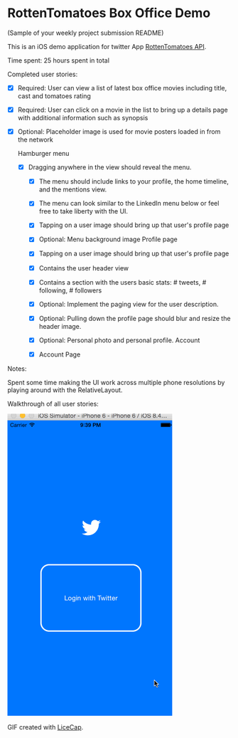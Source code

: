 # RottenTomatoes Box Office Demo

(Sample of your weekly project submission README)

This is an iOS demo application for twitter App [RottenTomatoes API](https://dev.twitter.com/rest/public).

Time spent: 25 hours spent in total

Completed user stories:

 * [x] Required: User can view a list of latest box office movies including title, cast and tomatoes rating
 * [x] Required: User can click on a movie in the list to bring up a details page with additional information such as synopsis
 * [x] Optional: Placeholder image is used for movie posters loaded in from the network

    Hamburger menu
    * [x] Dragging anywhere in the view should reveal the menu.
        * [x] The menu should include links to your profile, the home timeline, and the mentions view.
        * [x] The menu can look similar to the LinkedIn menu below or feel free to take liberty with the UI.
        * [x] Tapping on a user image should bring up that user's profile page
        * [x] Optional: Menu background image
    Profile page
        * [x] Tapping on a user image should bring up that user's profile page
        * [x] Contains the user header view
        * [x] Contains a section with the users basic stats: # tweets, # following, # followers
        * [x] Optional: Implement the paging view for the user description.
        * [x] Optional: Pulling down the profile page should blur and resize the header image.
        * [x] Optional: Personal photo and personal profile.
    Account
        * [x] Account Page


Notes:

Spent some time making the UI work across multiple phone resolutions by playing around with the RelativeLayout.

Walkthrough of all user stories:

![Video Walkthrough](demo.gif)

GIF created with [LiceCap](http://www.cockos.com/licecap/).